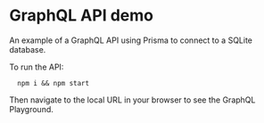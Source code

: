 # GraphQL API demo

An example of a GraphQL API using Prisma to connect to a SQLite database.

To run the API:

```
  npm i && npm start
```

Then navigate to the local URL in your browser to see the GraphQL Playground.
